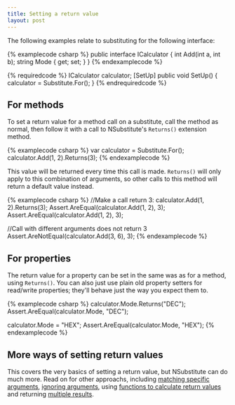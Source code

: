 ```yaml
---
title: Setting a return value
layout: post
---
```


The following examples relate to substituting for the following interface:

{% examplecode csharp %}
public interface ICalculator {
	int Add(int a, int b);
	string Mode { get; set; }
}
{% endexamplecode %}

{% requiredcode %}
ICalculator calculator;
[SetUp] public void SetUp() { calculator = Substitute.For<ICalculator>(); }
{% endrequiredcode %}

## For methods
To set a return value for a method call on a substitute, call the method as normal, then follow it with a call to NSubstitute's `Returns()` extension method.

{% examplecode csharp %}
var calculator = Substitute.For<ICalculator>();
calculator.Add(1, 2).Returns(3);
{% endexamplecode %}

This value will be returned every time this call is made. `Returns()` will only apply to this combination of arguments, so other calls to this method will return a default value instead.

{% examplecode csharp %}
//Make a call return 3:
calculator.Add(1, 2).Returns(3);
Assert.AreEqual(calculator.Add(1, 2), 3);
Assert.AreEqual(calculator.Add(1, 2), 3);

//Call with different arguments does not return 3
Assert.AreNotEqual(calculator.Add(3, 6), 3);
{% endexamplecode %}

## For properties
The return value for a property can be set in the same was as for a method, using `Returns()`. You can also just use plain old property setters for read/write properties; they'll behave just the way you expect them to.

{% examplecode csharp %}
calculator.Mode.Returns("DEC");
Assert.AreEqual(calculator.Mode, "DEC");

calculator.Mode = "HEX";
Assert.AreEqual(calculator.Mode, "HEX");
{% endexamplecode %}


## More ways of setting return values
This covers the very basics of setting a return value, but NSubstitute can do much more. Read on for other approachs, including [matching specific arguments](/help/return-for-args), [ignoring arguments](/help/return-for-any-args), using [functions to calculate return values](/help/return-from-function) and returning [multiple results](/help/multiple-returns).

